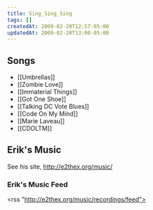```yaml
---
title: Sing_Sing_Sing
tags: []
createdAt: 2009-02-20T12:57-05:00
updatedAt: 2009-02-20T13:00-05:00
---
```



## Songs
* [[Umbrellas]]
* [[Zombie Love]]
* [[Immaterial Things]]
* [[Got One Shoe]]
* [[Talking DC Vote Blues]]
* [[Code On My Mind]]
* [[Marie Laveau]]
* [[CDOLTM]]

## Erik's Music
See his site, http://e2thex.org/music/

### Erik's Music Feed
<rss "http://e2thex.org/music/recordings/feed">

